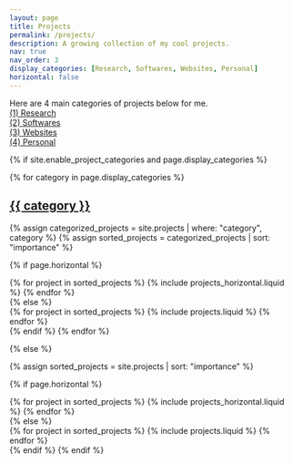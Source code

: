 ```yaml
---
layout: page
title: Projects
permalink: /projects/
description: A growing collection of my cool projects.
nav: true
nav_order: 3
display_categories: [Research, Softwares, Websites, Personal]
horizontal: false
---
```


<!-- pages/projects.md -->

<div class="projects" style="padding-bottom: 57px;">

<p>
Here are 4 main categories of projects below for me.<br>
<a href="#Research">(1) Research</a> <br>
<a href="#Softwares">(2) Softwares</a> <br>
<a href="#Websites">(3) Websites</a> <br>
<a href="#Personal">(4) Personal</a> <br>
</p>

{% if site.enable_project_categories and page.display_categories %}

  <!-- Display categorized projects -->

{% for category in page.display_categories %}
<a id="{{ category }}" href=".#{{ category }}">

<h2 class="category">{{ category }}</h2>
</a>
{% assign categorized_projects = site.projects | where: "category", category %}
{% assign sorted_projects = categorized_projects | sort: "importance" %}

  <!-- Generate cards for each project -->

{% if page.horizontal %}

  <div class="container">
    <div class="row row-cols-2">
    {% for project in sorted_projects %}
      {% include projects_horizontal.liquid %}
    {% endfor %}
    </div>
  </div>
  {% else %}
  <div class="grid">
    {% for project in sorted_projects %}
      {% include projects.liquid %}
    {% endfor %}
  </div>
  {% endif %}
  {% endfor %}

{% else %}

<!-- Display projects without categories -->

{% assign sorted_projects = site.projects | sort: "importance" %}

  <!-- Generate cards for each project -->

{% if page.horizontal %}

  <div class="container">
    <div class="row row-cols-2">
    {% for project in sorted_projects %}
      {% include projects_horizontal.liquid %}
    {% endfor %}
    </div>
  </div>
  {% else %}
  <div class="grid">
    {% for project in sorted_projects %}
      {% include projects.liquid %}
    {% endfor %}
  </div>
  {% endif %}
{% endif %}
</div>
